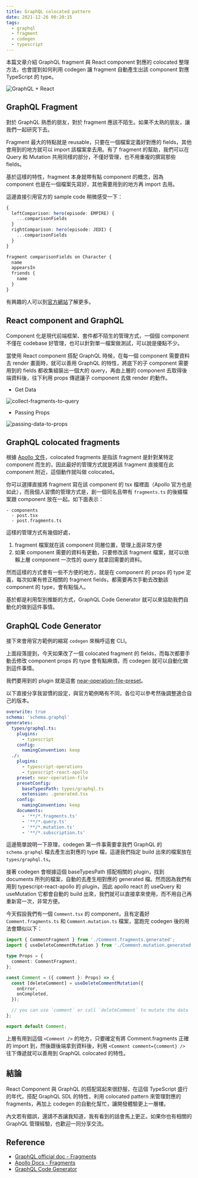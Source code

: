 ```yaml
---
title: GraphQL colocated pattern
date: 2021-12-26 00:20:15
tags:
  - graphql
  - fragment
  - codegen
  - typescript
---
```


本篇文章介紹 GraphQL fragment 與 React component 對應的 colocated 整理方法，也會提到如何利用 codegen 讓 fragment 自動產生出該 component 對應 TypeScript 的 type。

![GraphQL + React](https://i.imgur.com/4Cchl8a.jpg)

<!-- more -->

## GraphQL Fragment

對於 GraphQL 熟悉的朋友，對於 fragment 應該不陌生。如果不太熟的朋友，讓我們一起研究下去。

Fragment 最大的特點就是 reusable，只要在一個檔案定義好對應的 fields，其他會用到的地方就可以 import 該檔案拿去用。有了 fragment 的幫助，我們可以在 Query 和 Mutation 共用同樣的部分，不僅好管理，也不用重複的撰寫那些 fields。

基於這樣的特性，fragment 本身就帶有點 component 的概念，因為 component 也是在一個檔案先寫好，其他需要用到的地方再 import 去用。

這邊直接引用官方的 sample code 稍微感受一下：

```ts
{
  leftComparison: hero(episode: EMPIRE) {
    ...comparisonFields
  }
  rightComparison: hero(episode: JEDI) {
    ...comparisonFields
  }
}

fragment comparisonFields on Character {
  name
  appearsIn
  friends {
    name
  }
}
```

有興趣的人可以到[官方網站](https://graphql.org/learn/queries/#fragments)了解更多。

## React component and GraphQL

Component 化是現代前端框架、套件都不陌生的管理方式，一個個 component 不僅在 codebase 好管理，也可以針對單一檔案做測試，可以說是優點不少。

當使用 React component 搭配 GraphQL 時候，在每一個 component 需要資料去 render 畫面時，就可以善用 GraphQL 的特性，將底下的子 component 需要用到的 fields 都收集組裝出一個大的 query，再由上層的 component 去取得後端資料後，往下利用 props 傳遞讓子 component 去做 render 的動作。

- Get Data

![collect-fragments-to-query](https://i.imgur.com/kXkfEqY.png)

- Passing Props

![passing-data-to-props](https://i.imgur.com/HmSRVMN.png)

## GraphQL colocated fragments

根據 [Apollo 文件](https://www.apollographql.com/docs/react/data/fragments/#creating-colocated-fragments)，colocated fragments 是指該 fragment 是針對某特定 component 而生的，因此最好的管理方式就是將該 fragment 直接擺在此 component 附近，這個動作就叫做 colocated。

你可以選擇直接將 fragment 寫在該 component 的 tsx 檔裡面（Apollo 官方也是如此），而我個人習慣的管理方式是，創一個同名且帶有 `fragments.ts` 的後綴檔案跟 component 放在一起。如下面表示：

```
- components
  - post.tsx
  - post.fragments.ts
```

這樣的管理方式有幾個好處，

1. fragment 檔案就在該 component 同層位置，管理上面非常方便
2. 如果 component 需要的資料有更動，只要修改該 fragment 檔案，就可以依賴上層 component 一次性的 query 就拿回需要的資料。

然而這樣的方式會有一些不方便的地方，就是在 component 的 props 的 type 定義，每次如果有修正相關的 fragment fields，都需要再次手動去改動該 component 的 type，會有點惱人。

基於都是利用型別推斷的方式，GraphQL Code Generator 就可以來協助我們自動化的做到這件事情。

## GraphQL Code Generator

接下來會用官方範例的縮寫 `codegen` 來稱呼這套 CLI。

上面段落提到，今天如果改了一個 colocated fragment 的 fields，而每次都要手動去修改 component props 的 type 會有點麻煩，而 codegen 就可以自動化做到這件事情。

我們要用到的 plugin 就是這套 [near-operation-file-preset](https://www.graphql-code-generator.com/plugins/near-operation-file-preset)。

以下直接分享我習慣的設定，與官方範例略有不同，各位可以參考然後調整適合自己的版本。

```yml
overwrite: true
schema: 'schema.graphql'
generates:
  types/graphql.ts:
    plugins:
      - typescript
    config:
      namingConvention: keep
  ./:
    plugins:
      - typescript-operations
      - typescript-react-apollo
    preset: near-operation-file
    presetConfig:
      baseTypesPath: types/graphql.ts
      extension: .generated.tsx
    config:
      namingConvention: keep
    documents:
      - '**/*.fragments.ts'
      - '**/*.query.ts'
      - '**/*.mutation.ts'
      - '**/*.subscription.ts'
```

這邊簡單說明一下原理，codegen 第一件事需要拿我們 GraphQL 的 `schema.graphql` 檔去產生出對應的 type 檔，這邊我們指定 build 出來的檔案放在 `types/graphql.ts`。

接著 codegen 會根據這個 baseTypesPath 搭配相關的 plugin，找到 documents 所列的檔案，自動的去產生相對應的 generated 檔。然而因為我們有用到 typescript-react-apollo 的 plugin，因此 apollo react 的 useQuery 和 useMutation 它都會自動的 build 出來，我們就可以直接拿來使用，而不用自己再重新寫一次，非常方便。

今天假設我們有一個 `Comment.tsx` 的 component，且有定義好 `Comment.fragments.ts` 和 `Comment.mutation.ts` 檔案，當跑完 codegen 後的用法會類似以下：

```ts
import { CommentFragment } from './Comment.fragments.generated';
import { useDeleteCommentMutation } from './Comment.mutation.generated';

type Props = {
  comment: CommentFragment;
};

const Comment = ({ comment }: Props) => {
  const [deleteComment] = useDeleteCommentMutation({
    onError,
    onCompleted,
  });

  // you can use `comment` or call `deleteComment` to mutate the data
};

export default Comment;
```

上層有用到這個 `<Comment />` 的地方，只要確定有將 Comment.fragments 正確的 import 到，然後跟後端拿到資料後，利用 `<Comment comment={comment} />` 往下傳遞就可以善用到 GraphQL colocated 的特性。

## 結論

React Component 與 GraphQL 的搭配寫起來很舒服，在這個 TypeScript 盛行的年代，搭配 GraphQL SDL 的特性，利用 colocated pattern 來管理對應的 fragments，再加上 codegen 的自動化幫忙，讓開發體驗更上一層樓。

內文若有錯誤，還請不吝讓我知道，我有看到的話會馬上更正。如果你也有相關的 GraphQL 管理經驗，也歡迎一同分享交流。

## Reference

- [GraphQL official doc - Fragments](https://graphql.org/learn/queries/#fragments)
- [Apollo Docs - Fragments](https://www.apollographql.com/docs/react/data/fragments/#creating-colocated-fragments)
- [GraphQL Code Generator](https://www.graphql-code-generator.com/)
